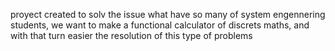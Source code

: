 proyect created to solv the issue what have so many of system engennering students, we want to make a functional calculator of discrets maths, and with that turn easier the resolution of this type of problems
